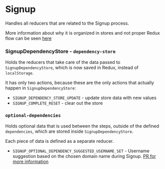 # Signup

Handles all reducers that are related to the Signup process.

More information about why it is organized in stores and not proper Redux flow can be seen [here](https://github.com/Automattic/wp-calypso/issues/6709)

### SignupDependencyStore - `dependency-store`

Holds the reducers that take care of the data passed to `SignupDependencyStore`, which is now saved in Redux, instead of `localStorage`.

It has only two actions, because these are the only actions that actually happen in `SignupDependencyStore`:

- `SIGNUP_DEPENDENCY_STORE_UPDATE` - update store data with new values
- `SIGNUP_COMPLETE_RESET` - clear out the store

### `optional-dependencies`

Holds optional data that is used between the steps, outside of the defined `dependencies`, which are stored inside `SignupDependencyStore`.

Each piece of data is defined as a separate reducer.

- `SIGNUP_OPTIONAL_DEPENDENCY_SUGGESTED_USERNAME_SET` - Username suggestion based on the chosen domain name during Signup. [PR for more information](https://github.com/Automattic/wp-calypso/pull/6596)
